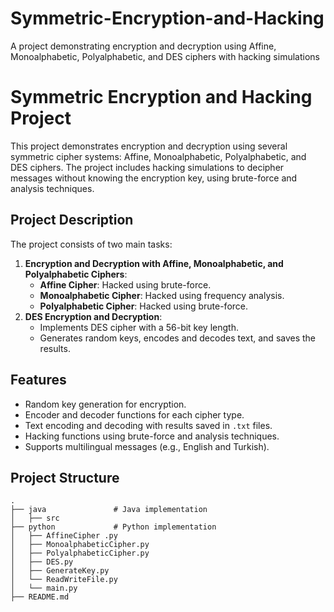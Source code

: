 # Symmetric-Encryption-and-Hacking
A project demonstrating encryption and decryption using Affine, Monoalphabetic, Polyalphabetic, and DES ciphers with hacking simulations

# Symmetric Encryption and Hacking Project

This project demonstrates encryption and decryption using several symmetric cipher systems: Affine, Monoalphabetic, Polyalphabetic, and DES ciphers. The project includes hacking simulations to decipher messages without knowing the encryption key, using brute-force and analysis techniques.

## Project Description

The project consists of two main tasks:
1. **Encryption and Decryption with Affine, Monoalphabetic, and Polyalphabetic Ciphers**:
   - **Affine Cipher**: Hacked using brute-force.
   - **Monoalphabetic Cipher**: Hacked using frequency analysis.
   - **Polyalphabetic Cipher**: Hacked using brute-force.
2. **DES Encryption and Decryption**:
   - Implements DES cipher with a 56-bit key length.
   - Generates random keys, encodes and decodes text, and saves the results.

## Features

- Random key generation for encryption.
- Encoder and decoder functions for each cipher type.
- Text encoding and decoding with results saved in `.txt` files.
- Hacking functions using brute-force and analysis techniques.
- Supports multilingual messages (e.g., English and Turkish).

## Project Structure

```plaintext
.
├── java               # Java implementation
│   ├── src
├── python             # Python implementation
│   ├── AffineCipher .py
│   ├── MonoalphabeticCipher.py
│   ├── PolyalphabeticCipher.py
│   ├── DES.py
│   ├── GenerateKey.py
│   └── ReadWriteFile.py
│   └── main.py
├── README.md
